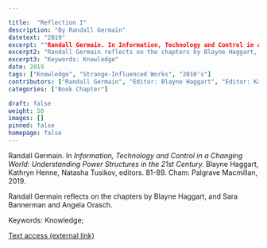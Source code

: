 ```yaml
---

title:  "Reflection I"
description: "By Randall Germain"
datetext: "2019"
excerpt: ""Randall Germain. In Information, Technology and Control in a Changing World: Understanding Power Structures in the 21st Century. Blayne Haggart, Kathryn Henne, Natasha Tusikov, editors. 81-89. Cham: Palgrave Macmillan, 2019.""
excerpt2: "Randall Germain reflects on the chapters by Blayne Haggart, and Sara Bannerman and Angela Orasch."
excerpt3: "Keywords: Knowledge"
date: 2019
tags: ["Knowledge", "Strange-Influenced Works", "2010's"]
contributors: ["Randall Germain", "Editor: Blayne Haggart", "Editor: Kathryn Henne", "Editor: Natasha Tusikov"]
categories: ["Book Chapter"]

draft: false
weight: 50
images: []
pinned: false
homepage: false
---
```


Randall Germain. In *Information, Technology and Control in a Changing World: Understanding Power Structures in the 21st Century.* Blayne Haggart, Kathryn Henne, Natasha Tusikov, editors. 81-89. Cham: Palgrave Macmillan, 2019.

Randall Germain reflects on the chapters by Blayne Haggart, and Sara Bannerman and Angela Orasch.

Keywords: Knowledge; 

[Text access (external link)](https://www.worldcat.org/title/1111084507)
